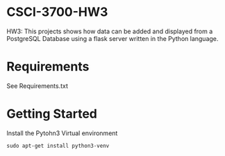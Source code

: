 # CSCI-3700-HW3
HW3: This projects shows how data can be added and displayed from a PostgreSQL Database using a flask server written in the Python language.

# Requirements
See Requirements.txt

# Getting Started

Install the Pytohn3 Virtual environment

``sudo apt-get install python3-venv``
